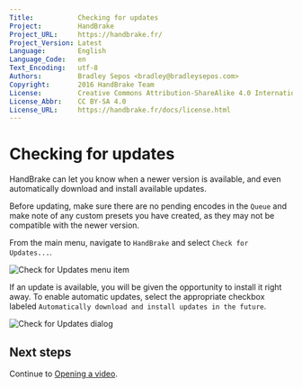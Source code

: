 ```yaml
---
Title:           Checking for updates
Project:         HandBrake
Project_URL:     https://handbrake.fr/
Project_Version: Latest
Language:        English
Language_Code:   en
Text_Encoding:   utf-8
Authors:         Bradley Sepos <bradley@bradleysepos.com>
Copyright:       2016 HandBrake Team
License:         Creative Commons Attribution-ShareAlike 4.0 International
License_Abbr:    CC BY-SA 4.0
License_URL:     https://handbrake.fr/docs/license.html
---
```


Checking for updates
====================

HandBrake can let you know when a newer version is available, and even automatically download and install available updates.

Before updating, make sure there are no pending encodes in the `Queue` and make note of any custom presets you have created, as they may not be compatible with the newer version.

From the main menu, navigate to `HandBrake` and select `Check for Updates...`.

![Check for Updates menu item](../images/check-for-updates-menu-item.png)

If an update is available, you will be given the opportunity to install it right away. To enable automatic updates, select the appropriate checkbox labeled `Automatically download and install updates in the future`.

![Check for Updates dialog](../images/check-for-updates.png)

## Next steps

Continue to [Opening a video](../workflow/open-video-source.html).
